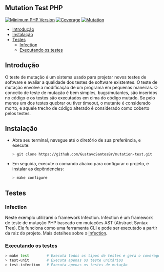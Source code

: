 ## Mutation Test PHP

[![Minimum PHP Version](https://img.shields.io/badge/php-%5E8.0.5-blue)](https://php.net/)
[![Coverage](https://img.shields.io/badge/coverage-100%25-green)](https://github.com/GustavoSantosBr/mutation-test-php)
[![Mutation](https://img.shields.io/badge/mutation-100%25-green)](https://github.com/GustavoSantosBr/mutation-test-php)

* [Introdução](#introduction)
* [Instalação](#installation)
* [Testes](#tests)
    - [Infection](#infection)
    - [Executando os testes](#execute)

<div id='introduction'></div> 

## Introdução

O teste de mutação é um sistema usado para projetar novos testes de software e avaliar a qualidade dos testes de
software existentes. O teste de mutação envolve a modificação de um programa em pequenas maneiras. O conceito de teste
de mutação é bem simples, bugs/mutantes, são inseridos no código e os testes são executados em cima do código mutado. Se
pelo menos um dos testes quebrar ou tiver timeout, o mutante é considerado morto, e aquele trecho de código alterado é
considerado como coberto pelos testes.

<div id='installation'></div>

## Instalação

- Abra seu terminal, navegue até o diretório de sua preferência, e execute:
  ```bash
  > git clone https://github.com/GustavoSantosBr/mutation-test.git
  ```

- Em seguida, execute o comando abaixo para configurar o projeto, e instalar as depêndencias:
  ```bash
  > make configure
  ```
  
<div id='tests'></div>

## Testes

<div id='infection'></div>

### Infection

Neste exemplo utilizarei o framework Infection. Infection é um framework de teste de mutação PHP baseado em mutações AST
(Abstract Syntax Tree). Ele funciona como uma ferramenta CLI e pode ser executado a partir da raiz do projeto. Mais
detalhes sobre o [Infection](https://infection.github.io/guide/index.html).

<div id='execute'></div>

### Executando os testes

```bash
> make test        # Executa todos os tipos de testes e gera o coverage
> test-unit        # Executa apenas os teste unitários
> test-infection   # Executa apenas os testes de mutação
```